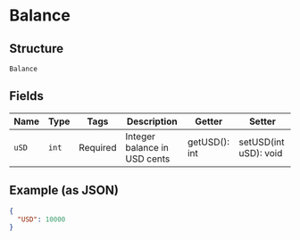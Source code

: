 
# Balance

## Structure

`Balance`

## Fields

| Name | Type | Tags | Description | Getter | Setter |
|  --- | --- | --- | --- | --- | --- |
| `uSD` | `int` | Required | Integer balance in USD cents | getUSD(): int | setUSD(int uSD): void |

## Example (as JSON)

```json
{
  "USD": 10000
}
```

